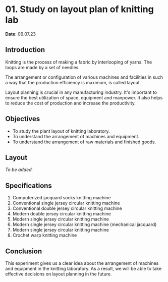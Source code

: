 # 01. Study on layout plan of knitting lab

**Date**: 09.07.23

## Introduction

Knitting is the process of making a fabric by interlooping of yarns. The loops are made by a set of needles.

The arrangement or configuration of various machines and facilities in such a way that the production efficiency is maximum, is called layout.

Layout planning is crucial in any manufacturing industry. It's important to ensure the best utilization of space, equipment and manpower. It also helps to reduce the cost of production and increase the productivity.

## Objectives

- To study the plant layout of knitting laboratory.
- To understand the arrangement of machines and equipment.
- To understand the arrangement of raw materials and finished goods.

## Layout

_To be added._

## Specifications

1. Computerized jacquard socks knitting machine
2. Conventional single jersey circular knitting machine
3. Conventional double jersey circular knitting machine
4. Modern double jersey circular knitting machine
5. Modern single jersey circular knitting machine
6. Modern single jersey circular knitting machine (mechanical jacquard)
7. Modern single jersey circular knitting machine
8. Crochet warp knitting machine

## Conclusion

This experiment gives us a clear idea about the arrangement of machines and equipment in the knitting laboratory. As a result, we will be able to take effective decisions on layout planning in the future.
